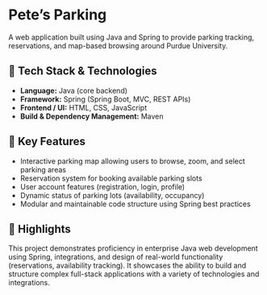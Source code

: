# Pete’s Parking

A web application built using Java and Spring to provide parking tracking, reservations, and map-based browsing around Purdue University.

## 🚀 Tech Stack & Technologies

- **Language:** Java (core backend)
- **Framework:** Spring (Spring Boot, MVC, REST APIs)
- **Frontend / UI:** HTML, CSS, JavaScript
- **Build & Dependency Management:** Maven

## 🌟 Key Features

- Interactive parking map allowing users to browse, zoom, and select parking areas  
- Reservation system for booking available parking slots  
- User account features (registration, login, profile)  
- Dynamic status of parking lots (availability, occupancy)  
- Modular and maintainable code structure using Spring best practices  

## 📌 Highlights

This project demonstrates proficiency in enterprise Java web development using Spring, integrations, and design of real-world functionality (reservations, availability tracking). It showcases the ability to build and structure complex full-stack applications with a variety of technologies and integrations.

